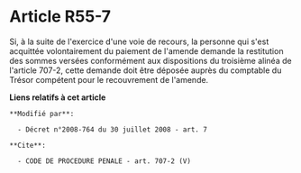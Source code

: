 # Article R55-7

Si, à la suite de l'exercice d'une voie de recours, la personne qui s'est acquittée volontairement du paiement de l'amende
demande la restitution des sommes versées conformément aux dispositions du troisième alinéa de l'article 707-2, cette demande
doit être déposée auprès du comptable du Trésor compétent pour le recouvrement de l'amende.

**Liens relatifs à cet article**

	**Modifié par**:

	  - Décret n°2008-764 du 30 juillet 2008 - art. 7

	**Cite**:

	  - CODE DE PROCEDURE PENALE - art. 707-2 (V)
